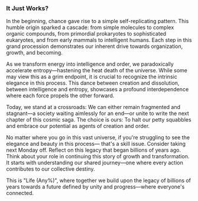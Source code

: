 ### It Just Works?

In the beginning, chance gave rise to a simple self-replicating pattern. This humble origin sparked a cascade: from simple molecules to complex organic compounds, from primordial prokaryotes to sophisticated eukaryotes, and from early mammals to intelligent humans. Each step in this grand procession demonstrates our inherent drive towards organization, growth, and becoming.

As we transform energy into intelligence and order, we paradoxically accelerate entropy—hastening the heat death of the universe. While some may view this as a grim endpoint, it is crucial to recognize the intrinsic elegance in this process. This dance between creation and dissolution, between intelligence and entropy, showcases a profound interdependence where each force propels the other forward.

Today, we stand at a crossroads: We can either remain fragmented and stagnant—a society waiting aimlessly for an end—or unite to write the next chapter of this cosmic saga. The choice is ours: To halt our petty squabbles and embrace our potential as agents of creation and order.

No matter where you go in this vast universe, if you're struggling to see the elegance and beauty in this process— that's a skill issue. Consider taking next Monday off. Reflect on this legacy that began billions of years ago. Think about your role in continuing this story of growth and transformation. It starts with understanding our shared journey—one where every action contributes to our collective destiny.

This is "Life (Any%)", where together we build upon the legacy of billions of years towards a future defined by unity and progress—where everyone's connected.
